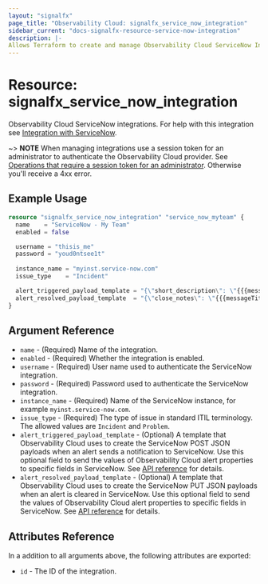 ```yaml
---
layout: "signalfx"
page_title: "Observability Cloud: signalfx_service_now_integration"
sidebar_current: "docs-signalfx-resource-service-now-integration"
description: |-
Allows Terraform to create and manage Observability Cloud ServiceNow Integrations
---
```


# Resource: signalfx_service_now_integration

Observability Cloud ServiceNow integrations. For help with this integration see [Integration with ServiceNow](https://docs.splunk.com/Observability/admin/notif-services/servicenow.html).

~> **NOTE** When managing integrations use a session token for an administrator to authenticate the Observability Cloud provider. See [Operations that require a session token for an administrator](https://dev.splunk.com/observability/docs/administration/authtokens#Operations-that-require-a-session-token-for-an-administrator). Otherwise you'll receive a 4xx error.

## Example Usage

```tf
resource "signalfx_service_now_integration" "service_now_myteam" {
  name    = "ServiceNow - My Team"
  enabled = false

  username = "thisis_me"
  password = "youd0ntsee1t"
  
  instance_name = "myinst.service-now.com"
  issue_type    = "Incident"

  alert_triggered_payload_template = "{\"short_description\": \"{{{messageTitle}}} (customized)\"}"
  alert_resolved_payload_template  = "{\"close_notes\": \"{{{messageTitle}}} (customized close msg)\"}"
}
```


## Argument Reference

* `name` - (Required) Name of the integration.
* `enabled` - (Required) Whether the integration is enabled.
* `username` - (Required) User name used to authenticate the ServiceNow integration.
* `password` - (Required) Password used to authenticate the ServiceNow integration.
* `instance_name` - (Required) Name of the ServiceNow instance, for example `myinst.service-now.com`.
* `issue_type` - (Required) The type of issue in standard ITIL terminology. The allowed values are `Incident` and `Problem`.
* `alert_triggered_payload_template` - (Optional) A template that Observability Cloud uses to create the ServiceNow POST JSON payloads when an alert sends a notification to ServiceNow. Use this optional field to send the values of Observability Cloud alert properties to specific fields in ServiceNow. See [API reference](https://dev.splunk.com/observability/reference/api/integrations/latest) for details.
* `alert_resolved_payload_template` - (Optional) A template that Observability Cloud uses to create the ServiceNow PUT JSON payloads when an alert is cleared in ServiceNow. Use this optional field to send the values of Observability Cloud alert properties to specific fields in ServiceNow. See [API reference](https://dev.splunk.com/observability/reference/api/integrations/latest) for details.

## Attributes Reference

In a addition to all arguments above, the following attributes are exported:

* `id` - The ID of the integration.
